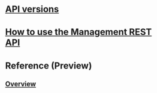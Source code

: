 # [API versions](management-api-versions.md)
# [How to use the Management REST API](search-howto-management-rest-api.md)
# Reference (Preview)
## [Overview](index-preview.md)